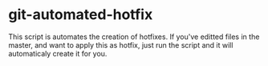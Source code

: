 # git-automated-hotfix
This script is automates the creation of hotfixes. If you've editted files in the master, and want to apply this as hotfix, just run the script and it will automaticaly create it for you.
